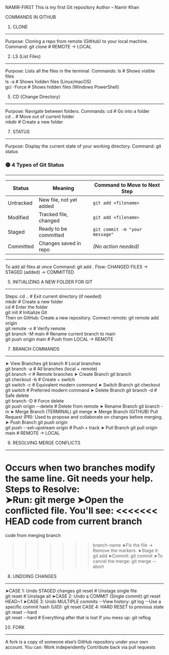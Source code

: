 NAMIR-FIRST
This is my first Git repository
Author – Namir Khan

COMMANDS IN GITHUB

1) CLONE
----------------------------
Purpose: Cloning a repo from remote (GitHub) to your local machine.
Command:  git clone <repo-link>     # REMOTE → LOCAL

2) LS (List Files)
----------------------------
Purpose: Lists all the files in the terminal.
Commands: ls        # Shows visible files  
          ls -a     # Shows hidden files (Linux/macOS)  
          gci -Force  # Shows hidden files (Windows PowerShell)

5) CD (Change Directory)
----------------------------
Purpose: Navigate between folders.
Commands: cd <folder-name>        # Go into a folder  
          cd ..                   # Move out of current folder  
          mkdir <folder-name>     # Create a new folder

7) STATUS
----------------------------
Purpose: Display the current state of your working directory.
Command: git status
### 🟡 4 Types of Git Status
---------------------------------------------------------------------------------------
| **Status**   | **Meaning**                 | **Command to Move to Next Step**       |
|--------------|-----------------------------|----------------------------------------|
| Untracked    | New file, not yet added     | `git add <filename>`                   |
| Modified     | Tracked file, changed       | `git add <filename>`                   |
| Staged       | Ready to be committed       | `git commit -m "your message"`         |
| Committed    | Changes saved in repo       | *(No action needed)*                   |
---------------------------------------------------------------------------------------

To add all files at once Command: git add .
Flow: CHANGED FILES → STAGED (added) → COMMITTED

5) INITIALIZING A NEW FOLDER FOR GIT
----------------------------
Steps: cd ..                                 # Exit current directory (if needed)  
       mkdir <new-folder>                    # Create a new folder  
       cd <new-folder>                       # Enter the folder  
       git init                              # Initialize Git  
Then on GitHub:
       Create a new repository.
       Connect remote:
       git remote add origin <repo-link>  
       git remote -v                         # Verify remote  
       git branch -M main                    # Rename current branch to main  
       git push origin main                 # Push from LOCAL → REMOTE

7) BRANCH COMMANDS
----------------------------
➤ View Branches
       git branch               # Local branches  
       git branch -a            # All branches (local + remote)  
       git branch -r            # Remote branches
➤ Create Branch
       git branch <branch-name>  
       git checkout -b <branch-name>    # Create + switch  
       git switch -c <branch-name>      # Equivalent modern command
➤ Switch Branch
       git checkout <branch-name>  
       git switch <branch-name>         # Preferred modern command
➤ Delete Branch
       git branch -d <branch-name>              # Safe delete  
       git branch -D <branch-name>              # Force delete  
       git push origin --delete <branch-name>   # Delete from remote
➤ Rename Branch
       git branch -m <new-name>
➤ Merge Branch (TERMINAL)
       git merge <branch-name> 
➤ Merge Branch (GITHUB)
Pull Request (PR):
Used to propose and collaborate on changes before merging.
➤ Push Branch
       git push origin <branch-name>  
       git push --set-upstream origin <branch-name>  # Push + track
➤ Pull Branch
       git pull origin main    # REMOTE → LOCAL

9) RESOLVING MERGE CONFLICTS
----------------------------
Occurs when two branches modify the same line. Git needs your help.
Steps to Resolve:       
➤Run:
       git merge <branch-name>
➤Open the conflicted file. You'll see:
<<<<<<< HEAD
code from current branch
=======
code from merging branch
>>>>>>> branch-name
➤Fix the file → Remove the markers.
➤Stage it:
git add <file>
➤Commit:
       git commit
➤To cancel the merge:
       git merge --abort

8) UNDOING CHANGES
----------------------------
➤CASE 1: Undo STAGED changes
       git reset <file>      # Unstage single file  
       git reset             # Unstage all
➤CASE 2: Undo a COMMIT (Single commit)
       git reset HEAD~1
➤CASE 3: Undo MULTIPLE commits
--View history:
       git log
--Use a specific commit hash (UID):
       git reset <commit-UID>
CASE 4: HARD RESET to previous state
       git reset --hard  
       git reset --hard <commit-UID>    # Everything after that is lost
If you mess up:
       git reflog       

10) FORK
----------------------------
A fork is a copy of someone else’s GitHub repository under your own account. You can:
Work independently
Contribute back via pull requests

 

 
